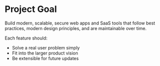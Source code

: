 # Project Goal

Build modern, scalable, secure web apps and SaaS tools that follow best practices, modern design principles, and are maintainable over time.

Each feature should:
- Solve a real user problem simply
- Fit into the larger product vision
- Be extensible for future updates
